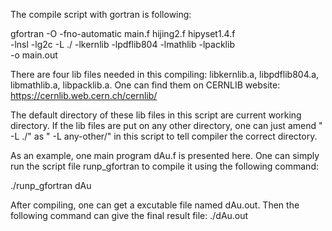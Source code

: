 The compile script with gortran is following:

gfortran -O -fno-automatic  main.f  hijing2.f  hipyset1.4.f \
 -lnsl -lg2c -L ./  -lkernlib -lpdflib804 -lmathlib -lpacklib \
 -o main.out

There are four lib files needed in this compiling: libkernlib.a, libpdflib804.a, libmathlib.a, libpacklib.a. One can find them on CERNLIB website: https://cernlib.web.cern.ch/cernlib/

The default directory of these lib files in this script are current working directory. 
If the lib files are put on  any other directory, one can just amend " -L  ./" as " -L   any-other/" in this script to tell compiler the correct directory.

As an example, one main program dAu.f is presented here. One can simply run the script file runp_gfortran to compile it using the following command:

./runp_gfortran dAu

After compiling, one can get a excutable file named dAu.out. Then the following command can give the final result file:
./dAu.out

 
